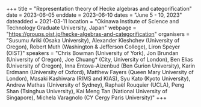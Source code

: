 +++
title = "Representation theory of Hecke algebras and categorification"
date = 2023-06-05
enddate = 2023-06-10
dates = "June 5 - 10, 2023"
dateadded = 2021-03-11
location = "Okinawa Institute of Science and Technology Graduate University, Japan"
webpage = "https://groups.oist.jp/hecke-algebras-and-categorification"
organisers = "Susumu Ariki (Osaka University), Alexander Kleshchev (University of Oregon), Robert Muth (Washington & Jefferson College), Liron Speyer (OIST)"
speakers = "Chris Bowman (University of York), Jon Brundan (University of Oregon), Joe Chuang* (City, University of London), Ben Elias (University of Oregon), Inna Entova-Aizenbud (Ben Gurion University), Karin Erdmann (University of Oxford), Matthew Fayers (Queen Mary University of London), Masaki Kashiwara (RIMS and KIAS), Syu Kato (Kyoto University), Andrew Mathas (University of Sydney), Raphaël Rouquier (UCLA), Peng Shan (Tsinghua University), Kai Meng Tan (National University of Singapore), Michela Varagnolo (CY Cergy Paris University)"
+++
